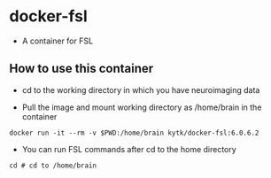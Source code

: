 # docker-fsl

- A container for FSL


## How to use this container

- cd to the working directory in which you have neuroimaging data

- Pull the image and mount working directory as /home/brain in the container

```
docker run -it --rm -v $PWD:/home/brain kytk/docker-fsl:6.0.6.2
```

- You can run FSL commands after cd to the home directory

```
cd # cd to /home/brain
```


